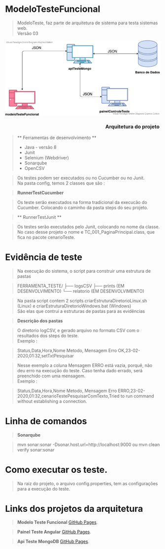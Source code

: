# ModeloTesteFuncional

> ModeloTeste, faz parte de arquitetura de sistema para testa sistemas web.</br> 
> Versão 03

![Semantic description of image](./diagrama.png)</p>
<h3> &nbsp;&nbsp;&nbsp;&nbsp;&nbsp;&nbsp;&nbsp;&nbsp;&nbsp;&nbsp;&nbsp;&nbsp;&nbsp;
&nbsp;&nbsp;&nbsp;&nbsp;&nbsp;&nbsp;&nbsp;&nbsp;&nbsp;&nbsp;&nbsp;&nbsp;&nbsp;
&nbsp;&nbsp;&nbsp;&nbsp;&nbsp;&nbsp;&nbsp;&nbsp;&nbsp;&nbsp;&nbsp;&nbsp;&nbsp;
&nbsp;&nbsp;&nbsp;&nbsp;&nbsp;&nbsp;&nbsp;&nbsp;&nbsp;&nbsp;&nbsp;&nbsp;&nbsp;
&nbsp;&nbsp;&nbsp;&nbsp;&nbsp;&nbsp;&nbsp;&nbsp;&nbsp;&nbsp;&nbsp;&nbsp;&nbsp;
&nbsp;&nbsp;&nbsp;&nbsp;&nbsp;&nbsp;&nbsp;&nbsp;&nbsp;&nbsp;&nbsp;&nbsp;&nbsp;
 Arquitetura do projeto </h3>

> ** Ferramentas de desenvolvimento ** </br>
> * Java - versão 8
> * Junit
> * Selenium (Webdriver)
> * Sonarqube
> * OpenCSV </br>

> Os testes podem ser executados ou no Cucumber ou no Junit. </br>
> Na pasta config, temos 2 classes que são :

> __RunnerTestCucumber__ </br>

> 	Os teste serão executados na forma tradicional da execucão do Cucumber.
> 	Colocando o caminho da pasta steps do seu projeto.
	
> ** RunnerTestJunit ** </br>

> 	Os testes serão executados pelo Junit, colocando no nome da classe.
> 	No caso desse projeto o nome e TC_001_PaginaPrincipal.class, que fica no pacote cenarioTeste.

# Evidência de teste

> Na execução do sistema, o script para construir uma estrutura de pastas

> 	FERRAMENTA_TESTE/
> 	├── logsCSV
> 	├── prints (EM DESENVOLVIMENTO)
> 	└── relatorio (EM DESENVOLVIMENTO)

> Na pasta script contem 2 scripts criarEstruturaDiretorioLinux.sh (Linux) e criarEstruturaDiretorioWindows.bat (Windows) </br>
> São elas que contrui a estruturas de pastas para as evidências 

> __Descrição dos pastas__ </b>

> O diretorio logCSV, e gerado arquivo no formato CSV com o resultados dos steps do teste.</br>
> Exemplo :

> 	Status,Data,Hora,Nome Metodo, Mensagem Erro
> 	OK,23-02-2020,01:32,setTxtPesquisar  

> Nesse exemplo a coluna Mensagem ERRO está vazia, porquê, não deu erro na execução do teste.
> Caso tenha dado errado, será preenchido com uma mensagem. </br>
> Exemplo : 

> 	Status,Data,Hora,Nome Metodo, Mensagem Erro
> 	ERRO,23-02-2020,01:32,cenarioTestePesquisarComTexto,Tried to run command without establishing a connection.


# Linha de comandos

> __Sonarqube__ </br>

> 	mvn sonar:sonar -Dsonar.host.url=http://localhost:9000
> 	ou
> 	mvn clean verify sonar:sonar

# Como executar os teste.

> Na raiz do projeto, o arquivo config.properties, tem as configurações para a execução do teste.


# Links dos projetos da arquitetura
> __Modelo Teste Funcional__
> [GitHub Pages](https://github.com/marcosregato/modeloTesteFuncional).</br>

> __Painel Teste Angular__
> [GitHub Pages](https://github.com/marcosregato/painelTesteAngular).</br>

> __Api Teste MongoDB__
> [GitHub Pages](https://github.com/marcosregato/apiTesteMongoDB).</br>
